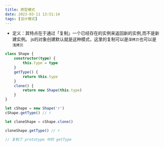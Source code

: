```yaml
---
title: 原型模式
date: 2023-03-11 13:51:14
tags: [设计模式]
---
```



- 定义：其特点在于通过「复制」一个已经存在的实例来返回新的实例,而不是新建实例。
js的对象创建默认就是这种模式，这里的复制可以是`深拷贝`也可以是`浅拷贝`

``` typescript
class Shape {
    constructor(type) {
        this.type = type
    }
    getType() {
        return this.type
    }
    clone() {
        return new Shape(this.type)
    }
}

let cShape = new Shape('r')
cShape.getType() // r

let cloneShape = cShape.clone()

cloneShape.getType() // r

// 复制了 prototype 中的 getType
```